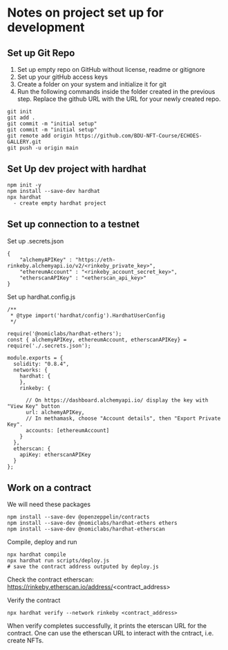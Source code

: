 # Notes on project set up for development

## Set up Git Repo
1. Set up empty repo on GitHub without license, readme or gitignore
1. Set up your gitHub access keys
1. Create a folder on your system and initialize it for git
1. Run the following commands inside the folder created in the previous step. Replace the github URL with the URL for your newly created repo.
```
git init
git add .
git commit -m "initial setup"
git commit -m "initial setup"
git remote add origin https://github.com/BDU-NFT-Course/ECHOES-GALLERY.git
git push -u origin main
```
##  Set Up dev project with hardhat
```
npm init -y
npm install --save-dev hardhat
npx hardhat 
  - create empty hardhat project 
```
## Set up connection to a testnet
Set up .secrets.json
```
{
    "alchemyAPIKey" : "https://eth-rinkeby.alchemyapi.io/v2/<rinkeby_private_key>",
    "ethereumAccount" : "<rinkeby_account_secret_key>",
    "etherscanAPIKey" : "<etherscan_api_key>"
}
```

Set up hardhat.config.js
```
/**
 * @type import('hardhat/config').HardhatUserConfig
 */

require('@nomiclabs/hardhat-ethers');
const { alchemyAPIKey, ethereumAccount, etherscanAPIKey} = require('./.secrets.json');

module.exports = {
  solidity: "0.8.4",
  networks: {
    hardhat: {
    },
    rinkeby: {
      
      // On https://dashboard.alchemyapi.io/ display the key with "View Key" button
      url: alchemyAPIKey,
      // In methamask, choose "Account details", then "Export Private Key".
      accounts: [ethereumAccount]
    }
  },
  etherscan: {
    apiKey: etherscanAPIKey
  }
};
```

## Work on a contract

We will need these packages
```
npm install --save-dev @openzeppelin/contracts
npm install --save-dev @nomiclabs/hardhat-ethers ethers
npm install --save-dev @nomiclabs/hardhat-etherscan
```

Compile, deploy and run
```
npx hardhat compile
npx hardhat run scripts/deploy.js 
# save the contract address outputed by deploy.js
```

Check the contract etherscan: https://rinkeby.etherscan.io/address/<contract_address>

Verify the contract
```
npx hardhat verify --network rinkeby <contract_address>
```
When verify completes successfully, it prints the eterscan URL for the contract. One can use the etherscan URL to interact with the cntract, i.e. create NFTs.